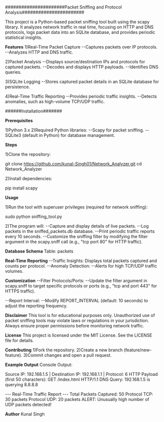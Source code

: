 ######################Packet Sniffing and Protocol Analysis#######################

This project is a Python-based packet sniffing tool built using the scapy library. It analyzes network traffic in real time, focusing on HTTP and DNS protocols, logs packet data into an SQLite database, and provides periodic statistical insights.

**Features**
1)Real-Time Packet Capture
--Captures packets over IP protocols.
--Analyzes HTTP and DNS traffic.

2)Packet Analysis
--Displays source/destination IPs and protocols for captured packets.
--Decodes and displays HTTP payloads.
--Identifies DNS queries.

3)SQLite Logging
--Stores captured packet details in an SQLite database for persistence.

4)Real-Time Traffic Reporting
--Provides periodic traffic insights.
--Detects anomalies, such as high-volume TCP/UDP traffic.


######Installation#######

**Prerequisites**

1)Python 3.x
2)Required Python libraries:
   --Scapy for packet sniffing.
   --SQLite3 (default in Python) for database management.
   
**Steps**

1)Clone the repository:

git clone https://github.com/kunal-Singh01/Network_Analyzer.git
cd Network_Analyzer

2)Install dependencies:

pip install scapy


**Usage**

1)Run the tool with superuser privileges (required for network sniffing):

sudo python sniffing_tool.py

2)The program will:
--Capture and display details of live packets.
--Log packets in the sniffed_packets.db database.
--Print periodic traffic reports every 10 seconds.
--Customize the sniffing filter by modifying the filter argument in the scapy.sniff call (e.g., "tcp port 80" for HTTP traffic).

**Database Schema**
Table: packets

**Real-Time Reporting**
--Traffic Insights: Displays total packets captured and counts per protocol.
--Anomaly Detection:
   --Alerts for high TCP/UDP traffic volumes.


**Customization**
--Filter Protocols/Ports:
   --Update the filter argument in scapy.sniff to target specific protocols or ports (e.g., "tcp and port 443" for HTTPS traffic).

--Report Interval:
   --Modify REPORT_INTERVAL (default: 10 seconds) to adjust the reporting frequency.

**Disclaimer**
This tool is for educational purposes only. Unauthorized use of packet sniffing tools may violate laws or regulations in your jurisdiction. Always ensure proper permissions before monitoring network traffic.

**License**
This project is licensed under the MIT License. See the LICENSE file for details.

**Contributing**
1)Fork the repository.
2)Create a new branch (feature/new-feature).
3)Commit changes and open a pull request.


**Example Output**
Console Output:

Source IP: 192.168.1.5 | Destination IP: 192.168.1.1 | Protocol: 6
HTTP Payload (first 50 characters): GET /index.html HTTP/1.1
DNS Query: 192.168.1.5 is querying 8.8.8.8

--- Real-Time Traffic Report ---
Total Packets Captured: 50
Protocol TCP: 30 packets
Protocol UDP: 20 packets
ALERT: Unusually high number of UDP packets detected!



**Author**
Kunal Singh

